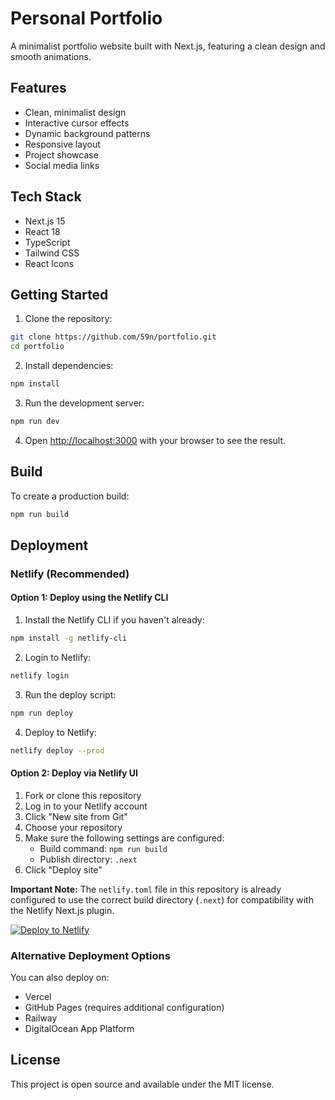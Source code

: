 # Personal Portfolio

A minimalist portfolio website built with Next.js, featuring a clean design and smooth animations.

## Features

- Clean, minimalist design
- Interactive cursor effects
- Dynamic background patterns
- Responsive layout
- Project showcase
- Social media links

## Tech Stack

- Next.js 15
- React 18
- TypeScript
- Tailwind CSS
- React Icons

## Getting Started

1. Clone the repository:
```bash
git clone https://github.com/59n/portfolio.git
cd portfolio
```

2. Install dependencies:
```bash
npm install
```

3. Run the development server:
```bash
npm run dev
```

4. Open [http://localhost:3000](http://localhost:3000) with your browser to see the result.

## Build

To create a production build:

```bash
npm run build
```

## Deployment

### Netlify (Recommended)

#### Option 1: Deploy using the Netlify CLI

1. Install the Netlify CLI if you haven't already:
```bash
npm install -g netlify-cli
```

2. Login to Netlify:
```bash
netlify login
```

3. Run the deploy script:
```bash
npm run deploy
```

4. Deploy to Netlify:
```bash
netlify deploy --prod
```

#### Option 2: Deploy via Netlify UI

1. Fork or clone this repository
2. Log in to your Netlify account
3. Click "New site from Git"
4. Choose your repository
5. Make sure the following settings are configured:
   - Build command: `npm run build`
   - Publish directory: `.next`
6. Click "Deploy site"

**Important Note:** The `netlify.toml` file in this repository is already configured to use the correct build directory (`.next`) for compatibility with the Netlify Next.js plugin.

[![Deploy to Netlify](https://www.netlify.com/img/deploy/button.svg)](https://app.netlify.com/start/deploy?repository=https://github.com/59n/portfolio)

### Alternative Deployment Options

You can also deploy on:
- Vercel
- GitHub Pages (requires additional configuration)
- Railway
- DigitalOcean App Platform


## License

This project is open source and available under the MIT license.
